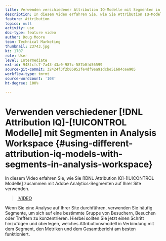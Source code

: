 ```yaml
---
title: Verwenden verschiedener Attribution IQ-Modelle mit Segmenten in Analysis Workspace
description: In diesem Video erfahren Sie, wie Sie Attribution IQ-Modelle zusammen mit Adobe Analytics-Segmenten auf Ihrer Site verwenden.
feature: Attribution
topics: null
activity: use
doc-type: feature video
author: Doug Moore
team: Technical Marketing
thumbnail: 23743.jpg
kt: 1707
role: User
level: Intermediate
exl-id: 948fcfc7-7a43-43a0-987c-587b0fd56599
source-git-commit: 32424f3f2b05952fe4df9ea91dcbe51684cee905
workflow-type: tm+mt
source-wordcount: '108'
ht-degree: 100%

---
```


# Verwenden verschiedener [!DNL Attribution IQ]-[!UICONTROL Modelle] mit Segmenten in Analysis Workspace {#using-different-attribution-iq-models-with-segments-in-analysis-workspace}

In diesem Video erfahren Sie, wie Sie [!DNL Attribution IQ]-[!UICONTROL Modelle] zusammen mit Adobe Analytics-Segmenten auf Ihrer Site verwenden.

>[!VIDEO](https://video.tv.adobe.com/v/23743/?quality=12)

Wenn Sie eine Analyse auf Ihrer Site durchführen, verwenden Sie häufig Segmente, um sich auf eine bestimmte Gruppe von Besuchern, Besuchen oder Treffern zu konzentrieren. Hierbei sollten Sie jetzt einen Schritt hinzufügen und überlegen, welches Attributionsmodell in Verbindung mit dem Segment, den Metriken und dem Gesamtbericht am besten funktioniert.
